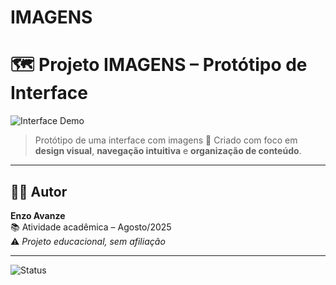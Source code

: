 # IMAGENS
# 🗺️ Projeto IMAGENS – Protótipo de Interface

![Interface Demo](./assets/interface-demo.gif)

> Protótipo de uma interface com imagens
> 🎨 Criado com foco em **design visual**, **navegação intuitiva** e **organização de conteúdo**.

---

## 👨‍💻 Autor

**Enzo Avanze**  
📚 Atividade acadêmica – Agosto/2025  
⚠️ *Projeto educacional, sem afiliação*

---

![Status](https://img.shields.io/badge/STATUS-CONCLUÍDO-green?style=for-the-badge)
